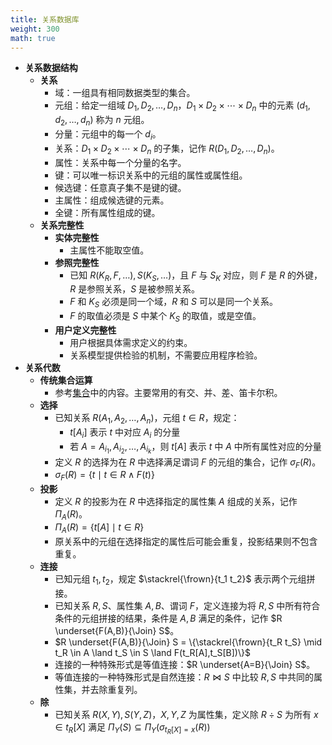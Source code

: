 ```yaml
---
title: 关系数据库
weight: 300
math: true
---
```


- **关系数据结构**
    - **关系**
        - 域：一组具有相同数据类型的集合。
        - 元组：给定一组域 $D_1,D_2,\dots,D_n$，$D_1\times D_2\times \cdots\times D_n$ 中的元素 $(d_1,d_2,\dots,d_n)$ 称为 $n$ 元组。
        - 分量：元组中的每一个 $d_i$。
        - 关系：$D_1\times D_2\times \cdots\times D_n$ 的子集，记作 $R(D_1,D_2,\dots,D_n)$。
        - 属性：关系中每一个分量的名字。
        - 键：可以唯一标识关系中的元组的属性或属性组。
        - 候选键：任意真子集不是键的键。
        - 主属性：组成候选键的元素。
        - 全键：所有属性组成的键。
    - **关系完整性** <span id="masdfo"></span>
        - **实体完整性**
            - 主属性不能取空值。
        - **参照完整性**
            - 已知 $R(K_R,F,\dots),S(K_S,\dots)$，且 $F$ 与 $S_K$ 对应，则 $F$ 是 $R$ 的外键，$R$ 是参照关系，$S$ 是被参照关系。
            - $F$ 和 $K_S$ 必须是同一个域，$R$ 和 $S$ 可以是同一个关系。
            - $F$ 的取值必须是 $S$ 中某个 $K_S$ 的取值，或是空值。
        - **用户定义完整性**
            - 用户根据具体需求定义的约束。
            - 关系模型提供检验的机制，不需要应用程序检验。
- **关系代数**
    - **传统集合运算**
        - 参考[集合](/docs/mathematics/discrete-mathematics/set#g6tiqk)中的内容。主要常用的有交、并、差、笛卡尔积。
    - **选择**
        - 已知关系 $R(A_1,A_2,\dots,A_n)$，元组 $t\in R$，规定：
            - $t[A_i]$ 表示 $t$ 中对应 $A_i$ 的分量
            - 若 $A={A_{i_1},A_{i_2},\dots,A_{i_k}}$，则 $t[A]$ 表示 $t$ 中 $A$ 中所有属性对应的分量
        - 定义 $R$ 的选择为在 $R$ 中选择满足谓词 $F$ 的元组的集合，记作 $\sigma_F(R)$。
        - $\sigma_F(R) = \{t \mid t \in R \land F(t)\}$
    - **投影**
        - 定义 $R$ 的投影为在 $R$ 中选择指定的属性集 $A$ 组成的关系，记作 $\Pi_A(R)$。
        - $\Pi_A(R) = \{t[A] \mid t \in R\}$
        - 原关系中的元组在选择指定的属性后可能会重复，投影结果则不包含重复。
    - **连接**
        - 已知元组 $t_1,t_2$，规定 $\stackrel{\frown}{t_1 t_2}$ 表示两个元组拼接。
        - 已知关系 $R,S$、属性集 $A,B$、谓词 $F$，定义连接为将 $R,S$ 中所有符合条件的元组拼接的结果，条件是 $A,B$ 满足的条件，记作 $R \underset{F(A,B)}{\Join} S$。
        - $R \underset{F(A,B)}{\Join} S = \{\stackrel{\frown}{t_R t_S} \mid t_R \in A \land t_S \in S \land F(t_R[A],t_S[B])\}$
        - 连接的一种特殊形式是等值连接：$R \underset{A=B}{\Join} S$。
        - 等值连接的一种特殊形式是自然连接：$R \Join S$ 中比较 $R,S$ 中共同的属性集，并去除重复列。
    - **除**
        - 已知关系 $R(X,Y),S(Y,Z)$，$X,Y,Z$ 为属性集，定义除 $R\div S$ 为所有 $x \in t_R[X]$ 满足 $\Pi_Y(S) \subseteq \Pi_Y(\sigma_{t_R[X] = x}(R))$
